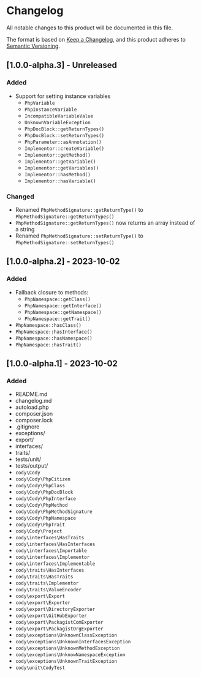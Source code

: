 # Changelog
All notable changes to this product will be documented in this file.

The format is based on [Keep a Changelog](https://keepachangelog.com/en/1.0.0/),
and this product adheres to [Semantic Versioning](https://semver.org/spec/v2.0.0.html).

## [1.0.0-alpha.3] - Unreleased

### Added
- Support for setting instance variables
  - `PhpVariable`
  - `PhpInstanceVariable`
  - `IncompatibleVariableValue`
  - `UnknownVariableException`
  - `PhpDocBlock::getReturnTypes()`
  - `PhpDocBlock::setReturnTypes()`
  - `PhpParameter::asAnnotation()`
  - `Implementor::createVariable()`
  - `Implementor::getMethod()`
  - `Implementor::getVariable()`
  - `Implementor::getVariables()`
  - `Implementor::hasMethod()`
  - `Implementor::hasVariable()`

### Changed
- Renamed `PhpMethodSignature::getReturnType()` to `PhpMethodSignature::getReturnTypes()`
- `PhpMethodSignature::getReturnTypes()` now returns an array instead of a string
- Renamed `PhpMethodSignature::setReturnType()` to `PhpMethodSignature::setReturnTypes()`

## [1.0.0-alpha.2] - 2023-10-02

### Added
- Fallback closure to methods:
  - `PhpNamespace::getClass()`
  - `PhpNamespace::getInterface()`
  - `PhpNamespace::getNamespace()`
  - `PhpNamespace::getTrait()`
- `PhpNamespace::hasClass()`
- `PhpNamespace::hasInterface()`
- `PhpNamespace::hasNamespace()`
- `PhpNamespace::hasTrait()`

## [1.0.0-alpha.1] - 2023-10-02

### Added
- README.md
- changelog.md
- autoload.php
- composer.json
- composer.lock
- .gitignore
- exceptions/
- export/
- interfaces/
- traits/
- tests/unit/
- tests/output/
- `cody\Cody`
- `cody\Cody\PhpCitizen`
- `cody\Cody\PhpClass`
- `cody\Cody\PhpDocBlock`
- `cody\Cody\PhpInterface`
- `cody\Cody\PhpMethod`
- `cody\Cody\PhpMethodSignature`
- `cody\Cody\PhpNamespace`
- `cody\Cody\PhpTrait`
- `cody\Cody\Project`
- `cody\interfaces\HasTraits`
- `cody\interfaces\HasInterfaces`
- `cody\interfaces\Importable`
- `cody\interfaces\Implementor`
- `cody\interfaces\Implementable`
- `cody\traits\HasInterfaces`
- `cody\traits\HasTraits`
- `cody\traits\Implementor`
- `cody\traits\ValueEncoder`
- `cody\export\Export`
- `cody\export\Exporter`
- `cody\export\DirectoryExporter`
- `cody\export\GitHubExporter`
- `cody\export\PackagistComExporter`
- `cody\export\PackagistOrgExporter`
- `cody\exceptions\UnknownClassException`
- `cody\exceptions\UnknownInterfacesException`
- `cody\exceptions\UnknownMethodException`
- `cody\exceptions\UnknowNamespaceException`
- `cody\exceptions\UnknownTraitException`
- `cody\unit\CodyTest`
